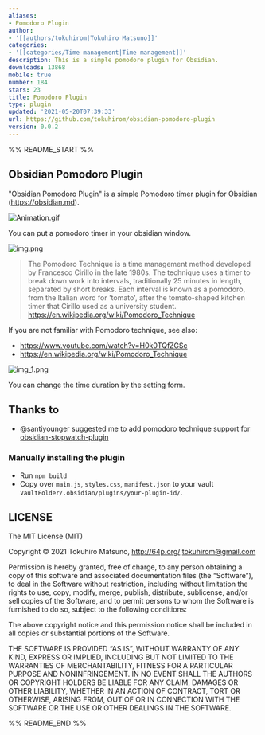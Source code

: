 ```yaml
---
aliases:
- Pomodoro Plugin
author:
- '[[authors/tokuhirom|Tokuhiro Matsuno]]'
categories:
- '[[categories/Time management|Time management]]'
description: This is a simple pomodoro plugin for Obsidian.
downloads: 13868
mobile: true
number: 184
stars: 23
title: Pomodoro Plugin
type: plugin
updated: '2021-05-20T07:39:33'
url: https://github.com/tokuhirom/obsidian-pomodoro-plugin
version: 0.0.2
---
```


%% README_START %%

## Obsidian Pomodoro Plugin

"Obsidian Pomodoro Plugin" is a simple Pomodoro timer plugin for Obsidian (https://obsidian.md).

![Animation.gif](https://raw.githubusercontent.com/tokuhirom/obsidian-pomodoro-plugin/HEAD/Animation.gif)

You can put a pomodoro timer in your obsidian window.

![img.png](https://raw.githubusercontent.com/tokuhirom/obsidian-pomodoro-plugin/HEAD/img.png)

> The Pomodoro Technique is a time management method developed by Francesco Cirillo in the late 1980s.
> The technique uses a timer to break down work into intervals, traditionally 25 minutes in length, separated by short breaks. Each interval is known as a pomodoro, from the Italian word for 'tomato', after the tomato-shaped kitchen timer that Cirillo used as a university student.
> https://en.wikipedia.org/wiki/Pomodoro_Technique

If you are not familiar with Pomodoro technique, see also:

- https://www.youtube.com/watch?v=H0k0TQfZGSc
- https://en.wikipedia.org/wiki/Pomodoro_Technique

![img_1.png](https://raw.githubusercontent.com/tokuhirom/obsidian-pomodoro-plugin/HEAD/img_1.png)

You can change the time duration by the setting form. 

## Thanks to

- @santiyounger suggested me to add pomodoro technique support for [obsidian-stopwatch-plugin](https://github.com/tokuhirom/obsidian-stopwatch-plugin)

### Manually installing the plugin

- Run `npm build`
- Copy over `main.js`, `styles.css`, `manifest.json` to your vault `VaultFolder/.obsidian/plugins/your-plugin-id/`.

## LICENSE

The MIT License (MIT)

Copyright © 2021 Tokuhiro Matsuno, http://64p.org/ <tokuhirom@gmail.com>

Permission is hereby granted, free of charge, to any person obtaining a copy
of this software and associated documentation files (the “Software”), to deal
in the Software without restriction, including without limitation the rights
to use, copy, modify, merge, publish, distribute, sublicense, and/or sell
copies of the Software, and to permit persons to whom the Software is
furnished to do so, subject to the following conditions:

The above copyright notice and this permission notice shall be included in
all copies or substantial portions of the Software.

THE SOFTWARE IS PROVIDED “AS IS”, WITHOUT WARRANTY OF ANY KIND, EXPRESS OR
IMPLIED, INCLUDING BUT NOT LIMITED TO THE WARRANTIES OF MERCHANTABILITY,
FITNESS FOR A PARTICULAR PURPOSE AND NONINFRINGEMENT. IN NO EVENT SHALL THE
AUTHORS OR COPYRIGHT HOLDERS BE LIABLE FOR ANY CLAIM, DAMAGES OR OTHER
LIABILITY, WHETHER IN AN ACTION OF CONTRACT, TORT OR OTHERWISE, ARISING FROM,
OUT OF OR IN CONNECTION WITH THE SOFTWARE OR THE USE OR OTHER DEALINGS IN
THE SOFTWARE.


%% README_END %%